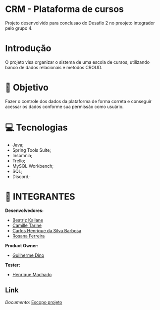 # CRM - Plataforma de cursos 
Projeto desenvolvido para conclusao do Desafio 2 no preojeto integrador pelo grupo 4.

# Introdução
O projeto visa organizar o sistema de uma escola de cursos, utilizando banco de dados relacionais e metodos CROUD.


# 🎯  Objetivo
Fazer o controle dos dados da plataforma de forma correta e conseguir acessar os dados conforme sua permissão como usuário. 

 # 💻 Tecnologias 
* Java;
* Spring Tools Suite;
* Insomnia;
* Trello;
* MySQL Workbench;
* SQL;
* Discord;


# 👥 INTEGRANTES 
 
**Desenvolvedores:**
- [Beatriz Kailane](https://github.com/BeaKaylanee)
- [Camille Tarine](https://github.com/CahTarine)
- [Carlos Henrique da Silva Barbosa](https://github.com/Henrykeeh)
- [Rosana Ferreira](https://github.com/lelesrosana)

**Product Owner:**
- [Guilherme Dino](https://github.com/meDinoo)

**Tester:**
- [Henrique Machado](https://github.com/scottineo)


## Link
*Documento:* [Escopo projeto](https://docs.google.com/document/d/11joEl_wFgnJrq7l5-i9XRADNRNGSJDWxrj1hSJP2yus/edit?usp=sharing)
